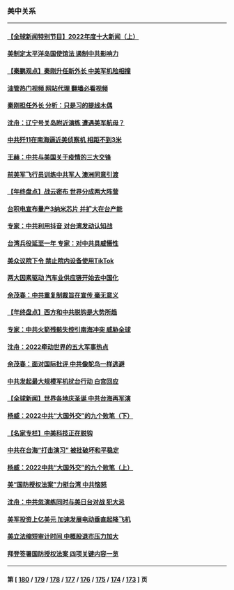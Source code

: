 ### 美中关系
---
#### [【全球新闻特别节目】2022年度十大新闻（上）](../../pages/nf1412576/n13896088.md?01020445) 
#### [美制定太平洋岛国使馆法 遏制中共影响力](../../pages/nf1412576/n13895823.md?01020445) 
#### [【秦鹏观点】秦刚升任新外长 中美军机险相撞](../../pages/nf1412576/n13895719.md?01020445) 
#### [油管热门视频 网站代理 翻墙必看视频](http://138.2.39.72:81/youtube.html?epic-marker?01020445)
#### [秦刚担任外长 分析：只是习的提线木偶](../../pages/nf1412576/n13895637.md?01020445) 
#### [沈舟：辽宁号关岛附近演练 遭遇美军航母？](../../pages/nf1412576/n13894879.md?01020445) 
#### [中共歼11在南海逼近美侦察机 相距不到3米](../../pages/nf1412576/n13894594.md?01020445) 
#### [王赫：中共与美国关于疫情的三大交锋](../../pages/nf1412576/n13894704.md?01020445) 
#### [前美军飞行员训练中共军人 澳洲同意引渡](../../pages/nf1412576/n13894490.md?01020445) 
#### [【年终盘点】战云密布 世界分成两大阵营](../../pages/nf1412576/n13891187.md?01020445) 
#### [台积电宣布量产3纳米芯片 并扩大在台产能](../../pages/nf1412576/n13894291.md?01020445) 
#### [专家：中共利用抖音 对台湾发动认知战](../../pages/nf1412576/n13892529.md?01020445) 
#### [台湾兵役延至一年 专家：对中共具威慑性](../../pages/nf1412576/n13893127.md?01020445) 
#### [美众议院下令 禁止院内设备使用TikTok](../../pages/nf1412576/n13893373.md?01020445) 
#### [两大因素驱动 汽车业供应链开始去中国化](../../pages/nf1412576/n13893093.md?01020445) 
#### [余茂春：中共重复制裁旨在宣传 毫无意义](../../pages/nf1412576/n13893038.md?01020445) 
#### [【年终盘点】西方和中共脱钩是大势所趋](../../pages/nf1412576/n13887940.md?01020445) 
#### [专家：中共火箭残骸失控引南海冲突 威胁全球](../../pages/nf1412576/n13892541.md?01020445) 
#### [沈舟：2022牵动世界的五大军事热点](../../pages/nf1412576/n13892406.md?01020445) 
#### [余茂春：面对国际批评 中共像鸵鸟一样逃避](../../pages/nf1412576/n13892250.md?01020445) 
#### [中共发起最大规模军机扰台行动 白宫回应](../../pages/nf1412576/n13892220.md?01020445) 
#### [【全球新闻】世界各地庆圣诞 中共台海再军演](../../pages/nf1412576/n13892011.md?01020445) 
#### [杨威：2022中共“大国外交”的九个败笔（下）](../../pages/nf1412576/n13891893.md?01020445) 
#### [【名家专栏】中美科技正在脱钩](../../pages/nf1412576/n13891658.md?01020445) 
#### [中共在台海“打击演习” 被批破坏和平稳定](../../pages/nf1412576/n13891734.md?01020445) 
#### [杨威：2022中共“大国外交”的九个败笔（上）](../../pages/nf1412576/n13891424.md?01020445) 
#### [美“国防授权法案”力挺台湾 中共恼怒](../../pages/nf1412576/n13891151.md?01020445) 
#### [沈舟：中共忽演练同时与美日台对战 犯大忌](../../pages/nf1412576/n13890857.md?01020445) 
#### [美军投资上亿美元 加速发展电动垂直起降飞机](../../pages/nf1412576/n13890955.md?01020445) 
#### [美立法缩短审计时间 中概股退市压力加大](../../pages/nf1412576/n13890825.md?01020445) 
#### [拜登签署国防授权法案 四项关键内容一览](../../pages/nf1412576/n13890669.md?01020445) 

---
#### 第 [ [180](./180.md?01020445) / [179](./179.md?01020445) / [178](./178.md?01020445) / [177](./177.md?01020445) / [176](./176.md?01020445) / [175](./175.md?01020445) / [174](./174.md?01020445) / [173](./173.md?01020445) ] 页
